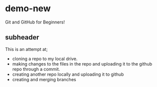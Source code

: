 # demo-new
Git and GitHub for Beginners!

## subheader
This is an attempt at;
- cloning a repo to my local drive.
- making changes to the files in the repo and uploading it to the github repo through a commit.
- creating another repo locally and uploading it to github
- creating and merging branches